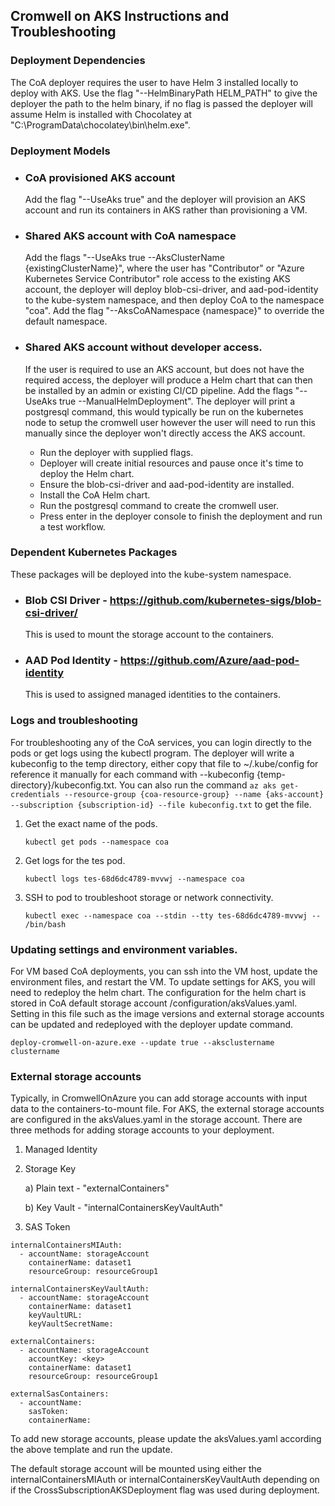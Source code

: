 ## Cromwell on AKS Instructions and Troubleshooting

### Deployment Dependencies
The CoA deployer requires the user to have Helm 3 installed locally to deploy with AKS. Use the flag "--HelmBinaryPath HELM_PATH" to give the deployer the path to the helm binary, if no flag is passed the deployer will assume Helm is installed with Chocolatey at "C:\\ProgramData\\chocolatey\\bin\\helm.exe".

### Deployment Models

- ### CoA provisioned AKS account
    Add the flag "--UseAks true" and the deployer will provision an AKS account and run its containers in AKS rather than provisioning a VM.
- ### Shared AKS account with CoA namespace
    Add the flags "--UseAks true --AksClusterName {existingClusterName}", where the user has "Contributor" or "Azure Kubernetes Service Contributor" role access to the existing AKS account, the deployer will deploy blob-csi-driver, and aad-pod-identity to the kube-system namespace, and then deploy CoA to the namespace "coa". Add the flag "--AksCoANamespace {namespace}" to override the default namespace.
- ### Shared AKS account without developer access. 
    If the user is required to use an AKS account, but does not have the required access, the deployer will produce a Helm chart that can then be installed by an admin or existing CI/CD pipeline. Add the flags "--UseAks true --ManualHelmDeployment". The deployer will print a postgresql command, this would typically be run on the kubernetes node to setup the cromwell user however the user will need to run this manually since the deployer won't directly access the AKS account. 

    - Run the deployer with supplied flags. 
    - Deployer will create initial resources and pause once it's time to deploy the Helm chart.
    - Ensure the blob-csi-driver and aad-pod-identity are installed.
    - Install the CoA Helm chart. 
    - Run the postgresql command to create the cromwell user. 
    - Press enter in the deployer console to finish the deployment and run a test workflow. 

### Dependent Kubernetes Packages
These packages will be deployed into the kube-system namespace.
- ### Blob CSI Driver - https://github.com/kubernetes-sigs/blob-csi-driver/
    This is used to mount the storage account to the containers.
- ### AAD Pod Identity - https://github.com/Azure/aad-pod-identity
    This is used to assigned managed identities to the containers. 

### Logs and troubleshooting
For troubleshooting any of the CoA services, you can login directly to the pods or get logs using the kubectl program. The deployer will write a kubeconfig to the temp directory, either copy that file to ~/.kube/config for reference it manually for each command with --kubeconfig {temp-directory}/kubeconfig.txt. You can also run the command `az aks get-credentials --resource-group {coa-resource-group} --name {aks-account} --subscription {subscription-id} --file kubeconfig.txt` to get the file.

1. Get the exact name of the pods. 

    `kubectl get pods --namespace coa`
2. Get logs for the tes pod.

    `kubectl logs tes-68d6dc4789-mvvwj --namespace coa`
3. SSH to pod to troubleshoot storage or network connectivity.

    `kubectl exec --namespace coa --stdin --tty tes-68d6dc4789-mvvwj -- /bin/bash`

### Updating settings and environment variables.

For VM based CoA deployments, you can ssh into the VM host, update the environment files, and restart the VM. 
To update settings for AKS, you will need to redeploy the helm chart. The configuration for the helm chart is 
stored in CoA default storage account /configuration/aksValues.yaml. Setting in this file such as the image
versions and external storage accounts can be updated and redeployed with the deployer update command.

`deploy-cromwell-on-azure.exe --update true --aksclustername clustername`

### External storage accounts
Typically, in CromwellOnAzure you can add storage accounts with input data to the containers-to-mount file. For AKS, the external storage accounts are configured
in the aksValues.yaml in the storage account. There are three methods for adding storage accounts 
to your deployment. 

1. Managed Identity
2. Storage Key

    a) Plain text - "externalContainers"

    b) Key Vault - "internalContainersKeyVaultAuth"
3. SAS Token

```
internalContainersMIAuth:
  - accountName: storageAccount
    containerName: dataset1
    resourceGroup: resourceGroup1    

internalContainersKeyVaultAuth:
  - accountName: storageAccount
    containerName: dataset1
    keyVaultURL: 
    keyVaultSecretName:

externalContainers:
  - accountName: storageAccount
    accountKey: <key>
    containerName: dataset1
    resourceGroup: resourceGroup1

externalSasContainers:
  - accountName: 
    sasToken: 
    containerName: 
```

To add new storage accounts, please update the aksValues.yaml according the above template and run the update. 

The default storage account will be mounted using either the internalContainersMIAuth or internalContainersKeyVaultAuth depending on if the CrossSubscriptionAKSDeployment flag was used during deployment.
